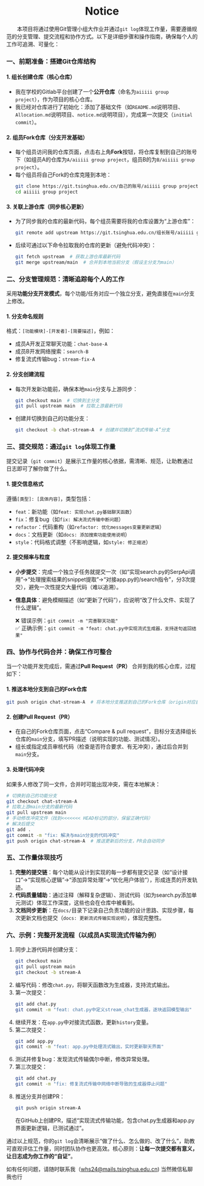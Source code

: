 # <center>Notice

&emsp;&emsp;本项目将通过使用Git管理小组大作业并通过`git log`体现工作量，需要遵循规范的分支管理、提交流程和协作方式。以下是详细步骤和操作指南，确保每个人的工作可追溯、可量化：


### **一、前期准备：搭建Git仓库结构**
#### 1. 组长创建仓库（核心仓库）
- 我在学校的Gitlab平台创建了一个**公开仓库**（命名为`aiiiii group project`），作为项目的核心仓库。
- 我已经对仓库进行了初始化：添加了基础文件（如`README.md`说明项目、`Allocation.md`说明项目、`notice.md`说明项目），完成第一次提交（`initial commit`）。

#### 2. 组员Fork仓库（分支开发基础）
- 每个组员访问我的仓库页面，点击右上角**Fork**按钮，将仓库复制到自己的账号下（如组员A的仓库为`A/aiiiii group project`，组员B的为`B/aiiiii group project`）。
- 每个组员将自己Fork的仓库克隆到本地：  
  ```bash
  git clone https://git.tsinghua.edu.cn/自己的账号/aiiiii group project.git
  cd aiiiii group project
  ```

#### 3. 关联上游仓库（同步核心更新）
- 为了同步我的仓库的最新代码，每个组员需要将我的仓库设置为“上游仓库”：  
  ```bash
  git remote add upstream https://git.tsinghua.edu.cn/组长账号/aiiiii group project.git
  ```
- 后续可通过以下命令拉取我的仓库的更新（避免代码冲突）：  
  ```bash
  git fetch upstream  # 获取上游仓库最新代码
  git merge upstream/main  # 合并到本地当前分支（假设主分支为main）
  ```


### **二、分支管理规范：清晰追踪每个人的工作**
采用**功能分支开发模式**，每个功能/任务对应一个独立分支，避免直接在`main`分支上修改。

#### 1. 分支命名规则
格式：`[功能模块]-[开发者]-[简要描述]`，例如：  
- 成员A开发正常聊天功能：`chat-base-A`  
- 成员B开发网络搜索：`search-B`  
- 修复流式传输bug：`stream-fix-A`  

#### 2. 分支创建流程
- 每次开发新功能前，确保本地`main`分支与上游同步：  
  ```bash
  git checkout main  # 切换到主分支
  git pull upstream main  # 拉取上游最新代码
  ```
- 创建并切换到自己的功能分支：  
  ```bash
  git checkout -b chat-stream-A  # 创建并切换到“流式传输-A”分支
  ```


### **三、提交规范：通过`git log`体现工作量**
提交记录（`git commit`）是展示工作量的核心依据，需清晰、规范，让助教通过日志即可了解你做了什么。

#### 1. 提交信息格式
遵循`[类型]: [具体内容]`，类型包括：  
- `feat`：新功能（如`feat: 实现chat.py基础聊天函数`）  
- `fix`：修复bug（如`fix: 解决流式传输中断问题`）  
- `refactor`：代码重构（如`refactor: 优化messages变量更新逻辑`）  
- `docs`：文档更新（如`docs: 添加搜索功能使用说明`）  
- `style`：代码格式调整（不影响逻辑，如`style: 修正缩进`）  

#### 2. 提交频率与粒度
- **小步提交**：完成一个独立子任务就提交一次（如“实现search.py的SerpApi调用”→“处理搜索结果的snippet提取”→“对接app.py的/search指令”，分3次提交），避免一次性提交大量代码（难以追溯）。  
- **信息具体**：避免模糊描述（如“更新了代码”），应说明“改了什么文件、实现了什么逻辑”。  

  ❌ 错误示例：`git commit -m "完善聊天功能"`  
  ✅ 正确示例：`git commit -m "feat: chat.py中实现流式生成器，支持逐句返回结果"`  


### **四、协作与代码合并：确保工作可整合**
当一个功能开发完成后，需通过**Pull Request（PR）** 合并到我的核心仓库，过程如下：

#### 1. 推送本地分支到自己的Fork仓库
```bash
git push origin chat-stream-A  # 将本地分支推送到自己的Fork仓库（origin对应自己的仓库）
```

#### 2. 创建Pull Request（PR）
- 在自己的Fork仓库页面，点击“Compare & pull request”，目标分支选择组长仓库的`main`分支，填写PR描述（说明实现的功能、测试情况）。  
- 组长或指定成员审核代码（检查是否符合要求、有无冲突），通过后合并到`main`分支。  

#### 3. 处理代码冲突
如果多人修改了同一文件，合并时可能出现冲突，需在本地解决：  
```bash
# 切换到自己的功能分支
git checkout chat-stream-A
# 拉取上游main分支的最新代码
git pull upstream main
# 手动修改冲突文件（找到<<<<<<< HEAD标记的部分，保留正确代码）
# 解决后提交
git add .
git commit -m "fix: 解决与main分支的代码冲突"
git push origin chat-stream-A  # 推送更新后的分支，PR会自动同步
```


### **五、工作量体现技巧**
1. **完整的提交链**：每个功能从设计到实现的每一步都有提交记录（如“设计接口”→“实现核心逻辑”→“添加异常处理”→“优化用户体验”），形成连贯的开发轨迹。  
2. **代码质量辅助**：通过注释（解释复杂逻辑）、测试代码（如为search.py添加单元测试）体现工作深度，这些也会在仓库中被看到。  
3. **文档同步更新**：在`docs/`目录下记录自己负责功能的设计思路、实现步骤，每次更新文档也提交（`docs: 更新流式传输实现说明`），体现完整性。  


### **六、示例：完整开发流程（以成员A实现流式传输为例）**
1. 同步上游代码并创建分支：  
   ```bash
   git checkout main
   git pull upstream main
   git checkout -b stream-A
   ```  
2. 编写代码：修改`chat.py`，将聊天函数改为生成器，支持流式输出。  
3. 第一次提交：  
   ```bash
   git add chat.py
   git commit -m "feat: chat.py中定义stream_chat生成器，逐块返回模型输出"
   ```  
4. 继续开发：在`app.py`中对接流式函数，更新`history`变量。  
5. 第二次提交：  
   ```bash
   git add app.py
   git commit -m "feat: app.py中处理流式输出，实时更新聊天界面"
   ```  
6. 测试并修复bug：发现流式传输偶尔中断，修改异常处理。  
7. 第三次提交：  
   ```bash
   git add chat.py
   git commit -m "fix: 修复流式传输中网络中断导致的生成器停止问题"
   ```  
8. 推送分支并创建PR：  
   ```bash
   git push origin stream-A
   ```  
   在GitHub上创建PR，描述“实现流式传输功能，包含chat.py生成器和app.py界面更新逻辑，已测试通过”。  


通过以上规范，你的`git log`会清晰展示“做了什么、怎么做的、改了什么”，助教可直观评估工作量，同时团队协作也更高效。核心原则：**让每一次提交都有意义，让日志成为你工作的“自证”**。

如有任何问题，请随时联系我（whs24@mails.tsinghua.edu.cn)
当然微信私聊我也行